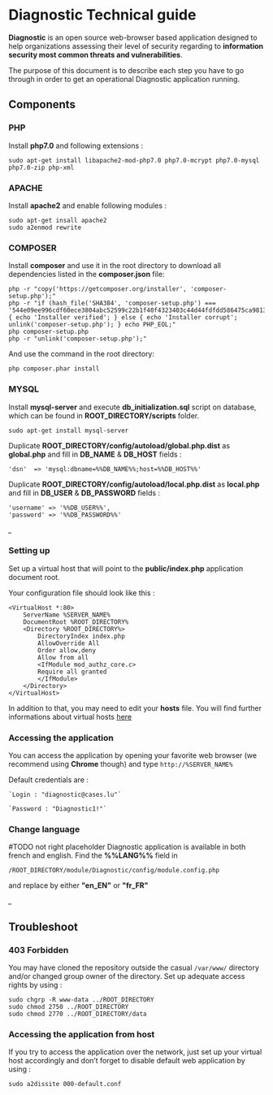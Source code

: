Diagnostic Technical guide
==========================

**Diagnostic** is an open source web-browser based application designed
to help organizations assessing their level of security regarding to
**information security most common threats and vulnerabilities**.

The purpose of this document is to describe each step you have to go
through in order to get an operational Diagnostic application running.

Components
----------

### PHP

Install **php7.0** and following extensions :

    sudo apt-get install libapache2-mod-php7.0 php7.0-mcrypt php7.0-mysql php7.0-zip php-xml

### APACHE

Install **apache2** and enable following modules :

    sudo apt-get insall apache2
    sudo a2enmod rewrite

### COMPOSER

Install **composer** and use it in the root directory to download all
dependencies listed in the **composer.json** file:

    php -r "copy('https://getcomposer.org/installer', 'composer-setup.php');"
    php -r "if (hash_file('SHA384', 'composer-setup.php') === '544e09ee996cdf60ece3804abc52599c22b1f40f4323403c44d44fdfdd586475ca9813a858088ffbc1f233e9b180f061') { echo 'Installer verified'; } else { echo 'Installer corrupt'; unlink('composer-setup.php'); } echo PHP_EOL;"
    php composer-setup.php
    php -r "unlink('composer-setup.php');"

And use the command in the root directory:

    php composer.phar install

### MYSQL

Install **mysql-server** and execute **db\_initialization.sql** script
on database, which can be found in **ROOT\_DIRECTORY/scripts** folder.

    sudo apt-get install mysql-server

Duplicate **ROOT\_DIRECTORY/config/autoload/global.php.dist** as
**global.php** and fill in **DB\_NAME** & **DB\_HOST** fields :

    'dsn'  => 'mysql:dbname=%%DB_NAME%%;host=%%DB_HOST%%'

Duplicate **ROOT\_DIRECTORY/config/autoload/local.php.dist** as
**local.php** and fill in **DB\_USER** & **DB\_PASSWORD** fields :

    'username' => '%%DB_USER%%',
    'password' => '%%DB_PASSWORD%%'

*\_*

### Setting up

Set up a virtual host that will point to the **public/index.php**
application document root.

Your configuration file should look like this :

    <VirtualHost *:80>
        ServerName %SERVER_NAME%
        DocumentRoot %ROOT_DIRECTORY%
        <Directory %ROOT_DIRECTORY%>
            DirectoryIndex index.php
            AllowOverride All
            Order allow,deny
            Allow from all
            <IfModule mod_authz_core.c>
            Require all granted
            </IfModule>
        </Directory>
    </VirtualHost>

In addition to that, you may need to edit your **hosts** file. You will
find further informations about virtual hosts
[here](https://www.digitalocean.com/community/tutorials/how-to-set-up-apache-virtual-hosts-on-ubuntu-14-04-lts)

### Accessing the application

You can access the application by opening your favorite web browser (we
recommend using **Chrome** though) and type `http://%SERVER_NAME%`

Default credentials are :

    `Login : "diagnostic@cases.lu"`

    `Password : "Diagnostic1!"`

### Change language

\#TODO not right placeholder Diagnostic application is available in both
french and english. Find the **%%LANG%%** field in

    /ROOT_DIRECTORY/module/Diagnostic/config/module.config.php

and replace by either **"en\_EN"** or **"fr\_FR"**

*\_*

Troubleshoot
------------

### 403 Forbidden

You may have cloned the repository outside the casual `/var/www/`
directory and/or changed group owner of the directory. Set up adequate
access rights by using :

    sudo chgrp -R www-data ../ROOT_DIRECTORY
    sudo chmod 2750 ../ROOT_DIRECTORY
    sudo chmod 2770 ../ROOT_DIRECTORY/data

### Accessing the application from host

If you try to access the application over the network, just set up your
virtual host accordingly and don’t forget to disable default web
application by using :

    sudo a2dissite 000-default.conf
